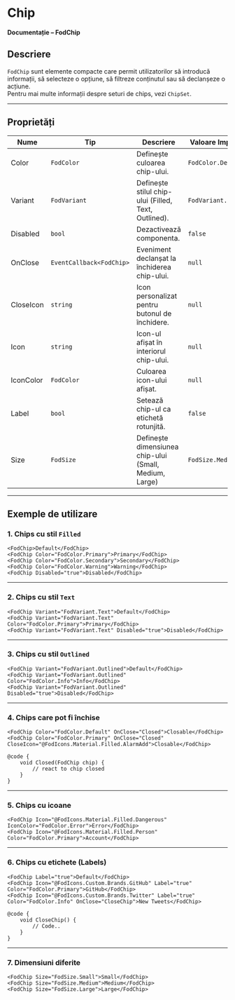 # Chip  
**Documentație – FodChip**

## Descriere  
`FodChip` sunt elemente compacte care permit utilizatorilor să introducă informații, să selecteze o opțiune, să filtreze conținutul sau să declanșeze o acțiune.  
Pentru mai multe informații despre seturi de chips, vezi `ChipSet`.

---

## Proprietăți

| Nume       | Tip              | Descriere                                              | Valoare Implicită     |
|------------|------------------|--------------------------------------------------------|------------------------|
| Color      | `FodColor`       | Definește culoarea chip-ului.                         | `FodColor.Default`     |
| Variant    | `FodVariant`     | Definește stilul chip-ului (Filled, Text, Outlined).  | `FodVariant.Filled`    |
| Disabled   | `bool`           | Dezactivează componenta.                              | `false`                |
| OnClose    | `EventCallback<FodChip>` | Eveniment declanșat la închiderea chip-ului. | `null`                 |
| CloseIcon  | `string`         | Icon personalizat pentru butonul de închidere.        | `null`                 |
| Icon       | `string`         | Icon-ul afișat în interiorul chip-ului.               | `null`                 |
| IconColor  | `FodColor`       | Culoarea icon-ului afișat.                            | `null`                 |
| Label      | `bool`           | Setează chip-ul ca etichetă rotunjită.                | `false`                |
| Size       | `FodSize`        | Definește dimensiunea chip-ului (Small, Medium, Large)| `FodSize.Medium`       |

---

## Exemple de utilizare

### 1. Chips cu stil `Filled`

```razor
<FodChip>Default</FodChip>
<FodChip Color="FodColor.Primary">Primary</FodChip>
<FodChip Color="FodColor.Secondary">Secondary</FodChip>
<FodChip Color="FodColor.Warning">Warning</FodChip>
<FodChip Disabled="true">Disabled</FodChip>
```

---

### 2. Chips cu stil `Text`

```razor
<FodChip Variant="FodVariant.Text">Default</FodChip>
<FodChip Variant="FodVariant.Text" Color="FodColor.Primary">Primary</FodChip>
<FodChip Variant="FodVariant.Text" Disabled="true">Disabled</FodChip>
```

---

### 3. Chips cu stil `Outlined`

```razor
<FodChip Variant="FodVariant.Outlined">Default</FodChip>
<FodChip Variant="FodVariant.Outlined" Color="FodColor.Info">Info</FodChip>
<FodChip Variant="FodVariant.Outlined" Disabled="true">Disabled</FodChip>
```

---

### 4. Chips care pot fi închise

```razor
<FodChip Color="FodColor.Default" OnClose="Closed">Closable</FodChip>
<FodChip Color="FodColor.Primary" OnClose="Closed" CloseIcon="@FodIcons.Material.Filled.AlarmAdd">Closable</FodChip>

@code {
    void Closed(FodChip chip) {
        // react to chip closed
    }
}
```

---

### 5. Chips cu icoane

```razor
<FodChip Icon="@FodIcons.Material.Filled.Dangerous" IconColor="FodColor.Error">Error</FodChip>
<FodChip Icon="@FodIcons.Material.Filled.Person" Color="FodColor.Primary">Account</FodChip>
```

---

### 6. Chips cu etichete (Labels)

```razor
<FodChip Label="true">Default</FodChip>
<FodChip Icon="@FodIcons.Custom.Brands.GitHub" Label="true" Color="FodColor.Primary">GitHub</FodChip>
<FodChip Icon="@FodIcons.Custom.Brands.Twitter" Label="true" Color="FodColor.Info" OnClose="CloseChip">New Tweets</FodChip>

@code {
    void CloseChip() {
        // Code..
    }
}
```

---

### 7. Dimensiuni diferite

```razor
<FodChip Size="FodSize.Small">Small</FodChip>
<FodChip Size="FodSize.Medium">Medium</FodChip>
<FodChip Size="FodSize.Large">Large</FodChip>
